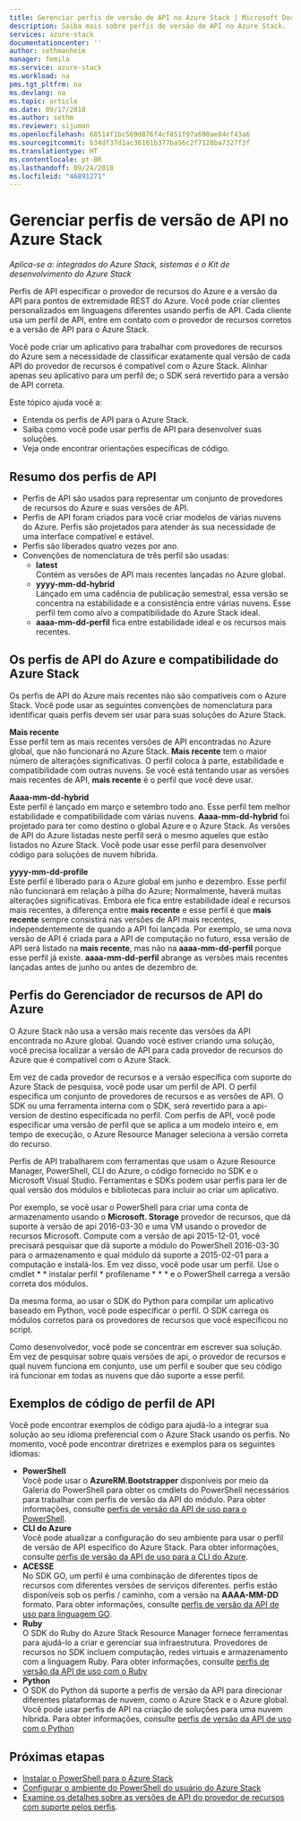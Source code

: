 ```yaml
---
title: Gerenciar perfis de versão de API no Azure Stack | Microsoft Docs
description: Saiba mais sobre perfis de versão de API no Azure Stack.
services: azure-stack
documentationcenter: ''
author: sethmanheim
manager: femila
ms.service: azure-stack
ms.workload: na
pms.tgt_pltfrm: na
ms.devlang: na
ms.topic: article
ms.date: 09/17/2018
ms.author: sethm
ms.reviewer: sijuman
ms.openlocfilehash: 68514f1bc569d876f4cf851f97a690ae84cf43a6
ms.sourcegitcommit: b34df37d1ac36161b377ba56c2f7128ba7327f3f
ms.translationtype: HT
ms.contentlocale: pt-BR
ms.lasthandoff: 09/24/2018
ms.locfileid: "46891271"
---
```

# <a name="manage-api-version-profiles-in-azure-stack"></a>Gerenciar perfis de versão de API no Azure Stack

*Aplica-se a: integrados do Azure Stack, sistemas e o Kit de desenvolvimento do Azure Stack*

Perfis de API especificar o provedor de recursos do Azure e a versão da API para pontos de extremidade REST do Azure. Você pode criar clientes personalizados em linguagens diferentes usando perfis de API. Cada cliente usa um perfil de API, entre em contato com o provedor de recursos corretos e a versão de API para o Azure Stack.

Você pode criar um aplicativo para trabalhar com provedores de recursos do Azure sem a necessidade de classificar exatamente qual versão de cada API do provedor de recursos é compatível com o Azure Stack. Alinhar apenas seu aplicativo para um perfil de; o SDK será revertido para a versão de API correta.

Este tópico ajuda você a:

 - Entenda os perfis de API para o Azure Stack.
 - Saiba como você pode usar perfis de API para desenvolver suas soluções.
 - Veja onde encontrar orientações específicas de código.

## <a name="summary-of-api-profiles"></a>Resumo dos perfis de API

- Perfis de API são usados para representar um conjunto de provedores de recursos do Azure e suas versões de API.
- Perfis de API foram criados para você criar modelos de várias nuvens do Azure. Perfis são projetados para atender às sua necessidade de uma interface compatível e estável.
- Perfis são liberados quatro vezes por ano.
- Convenções de nomenclatura de três perfil são usadas:
    - **latest**  
        Contém as versões de API mais recentes lançadas no Azure global.
    - **yyyy-mm-dd-hybrid**  
    Lançado em uma cadência de publicação semestral, essa versão se concentra na estabilidade e a consistência entre várias nuvens. Esse perfil tem como alvo a compatibilidade do Azure Stack ideal.
    - **aaaa-mm-dd-perfil** fica entre estabilidade ideal e os recursos mais recentes.

## <a name="azure-api-profiles-and-azure-stack-compatibility"></a>Os perfis de API do Azure e compatibilidade do Azure Stack

Os perfis de API do Azure mais recentes não são compatíveis com o Azure Stack. Você pode usar as seguintes convenções de nomenclatura para identificar quais perfis devem ser usar para suas soluções do Azure Stack.

**Mais recente**  
Esse perfil tem as mais recentes versões de API encontradas no Azure global, que não funcionará no Azure Stack. **Mais recente** tem o maior número de alterações significativas. O perfil coloca à parte, estabilidade e compatibilidade com outras nuvens. Se você está tentando usar as versões mais recentes de API, **mais recente** é o perfil que você deve usar.

**Aaaa-mm-dd-hybrid**  
Este perfil é lançado em março e setembro todo ano. Esse perfil tem melhor estabilidade e compatibilidade com várias nuvens. **Aaaa-mm-dd-hybrid** foi projetado para ter como destino o global Azure e o Azure Stack. As versões de API do Azure listadas neste perfil será o mesmo aqueles que estão listados no Azure Stack. Você pode usar esse perfil para desenvolver código para soluções de nuvem híbrida.

**yyyy-mm-dd-profile**  
Este perfil é liberado para o Azure global em junho e dezembro. Esse perfil não funcionará em relação à pilha do Azure; Normalmente, haverá muitas alterações significativas. Embora ele fica entre estabilidade ideal e recursos mais recentes, a diferença entre **mais recente** e esse perfil é que **mais recente** sempre consistirá nas versões de API mais recentes, independentemente de quando a API foi lançada. Por exemplo, se uma nova versão de API é criada para a API de computação no futuro, essa versão de API será listado na **mais recente**, mas não na **aaaa-mm-dd-perfil** porque esse perfil já existe.  **aaaa-mm-dd-perfil** abrange as versões mais recentes lançadas antes de junho ou antes de dezembro de.

## <a name="azure-resource-manager-api-profiles"></a>Perfis do Gerenciador de recursos de API do Azure

O Azure Stack não usa a versão mais recente das versões da API encontrada no Azure global. Quando você estiver criando uma solução, você precisa localizar a versão de API para cada provedor de recursos do Azure que é compatível com o Azure Stack.

Em vez de cada provedor de recursos e a versão específica com suporte do Azure Stack de pesquisa, você pode usar um perfil de API. O perfil especifica um conjunto de provedores de recursos e as versões de API. O SDK ou uma ferramenta interna com o SDK, será revertido para a api-version de destino especificada no perfil. Com perfis de API, você pode especificar uma versão de perfil que se aplica a um modelo inteiro e, em tempo de execução, o Azure Resource Manager seleciona a versão correta do recurso.

Perfis de API trabalharem com ferramentas que usam o Azure Resource Manager, PowerShell, CLI do Azure, o código fornecido no SDK e o Microsoft Visual Studio. Ferramentas e SDKs podem usar perfis para ler de qual versão dos módulos e bibliotecas para incluir ao criar um aplicativo.

Por exemplo, se você usar o PowerShell para criar uma conta de armazenamento usando o **Microsoft. Storage** provedor de recursos, que dá suporte à versão de api 2016-03-30 e uma VM usando o provedor de recursos Microsoft. Compute com a versão de api 2015-12-01, você precisará pesquisar que dá suporte a módulo do PowerShell 2016-03-30 para o armazenamento e qual módulo dá suporte a 2015-02-01 para a computação e instalá-los. Em vez disso, você pode usar um perfil. Use o cmdlet * * instalar perfil * profilename * * * e o PowerShell carrega a versão correta dos módulos.

Da mesma forma, ao usar o SDK do Python para compilar um aplicativo baseado em Python, você pode especificar o perfil. O SDK carrega os módulos corretos para os provedores de recursos que você especificou no script.

Como desenvolvedor, você pode se concentrar em escrever sua solução. Em vez de pesquisar sobre quais versões de api, o provedor de recursos e qual nuvem funciona em conjunto, use um perfil e souber que seu código irá funcionar em todas as nuvens que dão suporte a esse perfil.

## <a name="api-profile-code-samples"></a>Exemplos de código de perfil de API

Você pode encontrar exemplos de código para ajudá-lo a integrar sua solução ao seu idioma preferencial com o Azure Stack usando os perfis. No momento, você pode encontrar diretrizes e exemplos para os seguintes idiomas:

- **PowerShell**  
Você pode usar o **AzureRM.Bootstrapper** disponíveis por meio da Galeria do PowerShell para obter os cmdlets do PowerShell necessários para trabalhar com perfis de versão da API do módulo. Para obter informações, consulte [perfis de versão da API de uso para o PowerShell](azure-stack-version-profiles-powershell.md).
- **CLI do Azure**  
Você pode atualizar a configuração do seu ambiente para usar o perfil de versão de API específico do Azure Stack. Para obter informações, consulte [perfis de versão da API de uso para a CLI do Azure](azure-stack-version-profiles-azurecli2.md).
- **ACESSE**  
No SDK GO, um perfil é uma combinação de diferentes tipos de recursos com diferentes versões de serviços diferentes. perfis estão disponíveis sob os perfis / caminho, com a versão na **AAAA-MM-DD** formato. Para obter informações, consulte [perfis de versão da API de uso para linguagem GO](azure-stack-version-profiles-go.md).
- **Ruby**  
O SDK do Ruby do Azure Stack Resource Manager fornece ferramentas para ajudá-lo a criar e gerenciar sua infraestrutura. Provedores de recursos no SDK incluem computação, redes virtuais e armazenamento com a linguagem Ruby. Para obter informações, consulte [perfis de versão da API de uso com o Ruby](azure-stack-version-profiles-ruby.md)
- **Python**  
- O SDK do Python dá suporte a perfis de versão da API para direcionar diferentes plataformas de nuvem, como o Azure Stack e o Azure global. Você pode usar perfis de API na criação de soluções para uma nuvem híbrida. Para obter informações, consulte [perfis de versão da API de uso com o Python](azure-stack-version-profiles-python.md)

## <a name="next-steps"></a>Próximas etapas

* [Instalar o PowerShell para o Azure Stack](azure-stack-powershell-install.md)
* [Configurar o ambiente do PowerShell do usuário do Azure Stack](azure-stack-powershell-configure-user.md)
* [Examine os detalhes sobre as versões de API do provedor de recursos com suporte pelos perfis](azure-stack-profiles-azure-resource-manager-versions.md).
